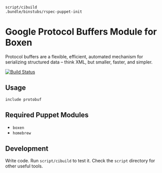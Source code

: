 ```
script/cibuild
.bundle/binstubs/rspec-puppet-init
```

# Google Protocol Buffers Module for Boxen

Protocol buffers are a flexible, efficient, automated mechanism for serializing structured data – think XML, but smaller, faster, and simpler.

[![Build Status](https://travis-ci.org/mattheath/puppet-protobuf.png?branch=master)](https://travis-ci.org/mattheath/puppet-protobuf)

## Usage

```puppet
include protobuf
```

## Required Puppet Modules

* `boxen`
* `homebrew`

## Development

Write code. Run `script/cibuild` to test it. Check the `script`
directory for other useful tools.
